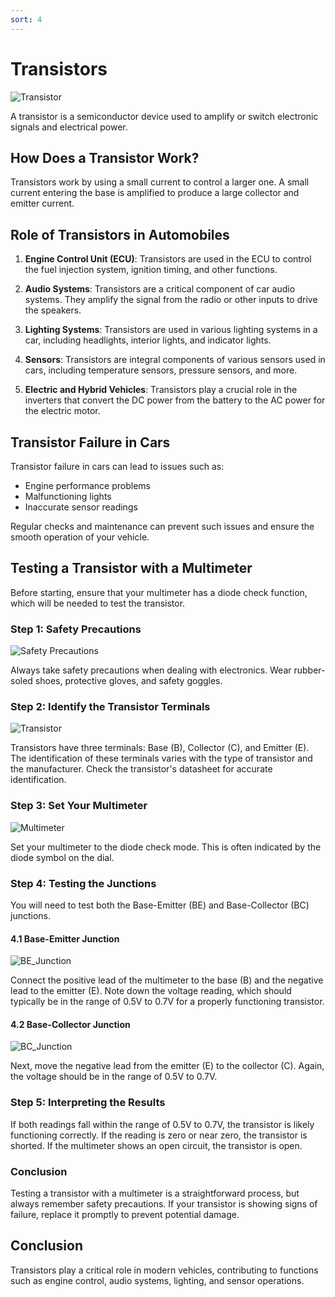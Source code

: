 ```yaml
---
sort: 4
---
```


# Transistors

![Transistor](Transistor.png)

A transistor is a semiconductor device used to amplify or switch electronic signals and electrical power.

## How Does a Transistor Work?

Transistors work by using a small current to control a larger one. A small current entering the base is amplified to produce a large collector and emitter current.

## Role of Transistors in Automobiles

1. **Engine Control Unit (ECU)**: Transistors are used in the ECU to control the fuel injection system, ignition timing, and other functions. 

2. **Audio Systems**: Transistors are a critical component of car audio systems. They amplify the signal from the radio or other inputs to drive the speakers.

3. **Lighting Systems**: Transistors are used in various lighting systems in a car, including headlights, interior lights, and indicator lights. 

4. **Sensors**: Transistors are integral components of various sensors used in cars, including temperature sensors, pressure sensors, and more.

5. **Electric and Hybrid Vehicles**: Transistors play a crucial role in the inverters that convert the DC power from the battery to the AC power for the electric motor.

## Transistor Failure in Cars

Transistor failure in cars can lead to issues such as:

- Engine performance problems
- Malfunctioning lights
- Inaccurate sensor readings

Regular checks and maintenance can prevent such issues and ensure the smooth operation of your vehicle.

## Testing a Transistor with a Multimeter

Before starting, ensure that your multimeter has a diode check function, which will be needed to test the transistor.

### Step 1: Safety Precautions

![Safety Precautions](Safety.png)

Always take safety precautions when dealing with electronics. Wear rubber-soled shoes, protective gloves, and safety goggles.

### Step 2: Identify the Transistor Terminals

![Transistor](Transistor.png)

Transistors have three terminals: Base (B), Collector (C), and Emitter (E). The identification of these terminals varies with the type of transistor and the manufacturer. Check the transistor's datasheet for accurate identification.

### Step 3: Set Your Multimeter

![Multimeter](Multimeter.png)

Set your multimeter to the diode check mode. This is often indicated by the diode symbol on the dial.

### Step 4: Testing the Junctions

You will need to test both the Base-Emitter (BE) and Base-Collector (BC) junctions. 

#### 4.1 Base-Emitter Junction

![BE_Junction](BE_Junction.png)

Connect the positive lead of the multimeter to the base (B) and the negative lead to the emitter (E). Note down the voltage reading, which should typically be in the range of 0.5V to 0.7V for a properly functioning transistor.

#### 4.2 Base-Collector Junction

![BC_Junction](BC_Junction.png)

Next, move the negative lead from the emitter (E) to the collector (C). Again, the voltage should be in the range of 0.5V to 0.7V.

### Step 5: Interpreting the Results

If both readings fall within the range of 0.5V to 0.7V, the transistor is likely functioning correctly. If the reading is zero or near zero, the transistor is shorted. If the multimeter shows an open circuit, the transistor is open.

### Conclusion

Testing a transistor with a multimeter is a straightforward process, but always remember safety precautions. If your transistor is showing signs of failure, replace it promptly to prevent potential damage.

## Conclusion

Transistors play a critical role in modern vehicles, contributing to functions such as engine control, audio systems, lighting, and sensor operations. 


